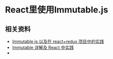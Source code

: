 # React里使用Immutable.js







## 相关资料



* [Immutable.js 以及在 react+redux 项目中的实践](https://juejin.im/post/5948985ea0bb9f006bed7472)
* [Immutable 详解及 React 中实践](https://zhuanlan.zhihu.com/p/20295971)
* 

